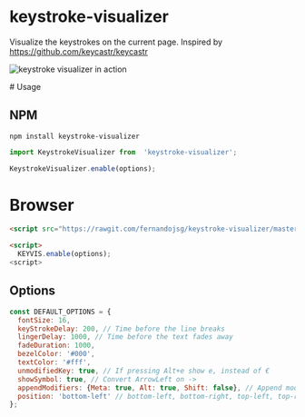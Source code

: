 # keystroke-visualizer
Visualize the keystrokes on the current page. Inspired by https://github.com/keycastr/keycastr

![keystroke visualizer in action](https://rawgit.com/fernandojsg/keystroke-visualizer/master/img/keystrokes.gif)
    
# Usage

## NPM

```
npm install keystroke-visualizer
```

```javascript
import KeystrokeVisualizer from  'keystroke-visualizer';

KeystrokeVisualizer.enable(options);
```

# Browser

```html
<script src="https://rawgit.com/fernandojsg/keystroke-visualizer/master/build/keystroke-visualizer.js"></script>

<script>
  KEYVIS.enable(options);
<script>
```

## Options
```javascript
const DEFAULT_OPTIONS = {
  fontSize: 16,
  keyStrokeDelay: 200, // Time before the line breaks
  lingerDelay: 1000, // Time before the text fades away
  fadeDuration: 1000,
  bezelColor: '#000',
  textColor: '#fff',
  unmodifiedKey: true, // If pressing Alt+e show e, instead of €
  showSymbol: true, // Convert ArrowLeft on ->
  appendModifiers: {Meta: true, Alt: true, Shift: false}, // Append modifier to key all the time
  position: 'bottom-left' // bottom-left, bottom-right, top-left, top-right
};
```